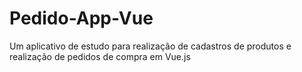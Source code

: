 # Pedido-App-Vue

Um aplicativo de estudo para realização de cadastros de produtos e realização de pedidos de compra em Vue.js
